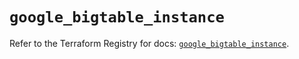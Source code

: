 # `google_bigtable_instance`

Refer to the Terraform Registry for docs: [`google_bigtable_instance`](https://registry.terraform.io/providers/hashicorp/google/5.40.0/docs/resources/bigtable_instance).
